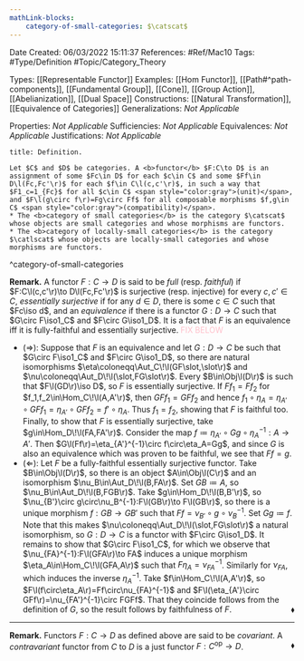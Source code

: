 ```yaml
---
mathLink-blocks:
    category-of-small-categories: $\catscat$
---
```


<div class="topSpace"></div>

Date Created: 06/03/2022 15:11:37
References: #Ref/Mac10
Tags: #Type/Definition #Topic/Category_Theory

Types: [[Representable Functor]]
Examples: [[Hom Functor]], [[Path#^path-components]], [[Fundamental Group]], [[Cone]], [[Group Action]], [[Abelianization]], [[Dual Space]]
Constructions: [[Natural Transformation]], [[Equivalence of Categories]]
Generalizations: <i>Not Applicable</i>

Properties: <i>Not Applicable</i>
Sufficiencies: <i>Not Applicable</i>
Equivalences: <i>Not Applicable</i>
Justifications: <i>Not Applicable</i>

``` ad-Definition
title: Definition.

Let $C$ and $D$ be categories. A <b>functor</b> $F:C\to D$ is an assignment of some $Fc\in D$ for each $c\in C$ and some $Ff\in D\l(Fc,Fc'\r)$ for each $f\in C\l(c,c'\r)$, in such a way that $F1_c=1_{Fc}$ for all $c\in C$ <span style="color:gray">(unit)</span>, and $F\l(g\circ f\r)=Fg\circ Ff$ for all composable morphisms $f,g\in C$ <span style="color:gray">(compatibility)</span>.
* The <b>category of small categories</b> is the category $\catscat$ whose objects are small categories and whose morphisms are functors.
* The <b>category of locally-small categories</b> is the category $\catlscat$ whose objects are locally-small categories and whose morphisms are functors.

```
^category-of-small-categories

<b>Remark.</b> A functor $F:C\to D$ is said to be <i>full</i> (resp. <i>faithful</i>) if $F:C\l(c,c'\r)\to D\l(Fc,Fc'\r)$ is surjective (resp. injective) for every $c,c'\in C$, <i>essentially surjective</i> if for any $d\in D$, there is some $c\in C$ such that $Fc\iso d$, and an <i>equivalence</i> if there is a functor $G:D\to C$ such that $G\circ F\iso1_C$ and $F\circ G\iso1_D$. It is a fact that $F$ is an equivalence iff it is fully-faithful and essentially surjective. <span style="color:pink">FIX BELOW</span>
* ($\Rightarrow$): Suppose that $F$ is an equivalence and let $G:D\to C$ be such that $G\circ F\iso1_C$ and $F\circ G\iso1_D$, so there are natural isomorphisms $\eta\coloneqq\Aut_C\!\l(GF\slot,\slot\r)$ and $\nu\coloneqq\Aut_D\!\l(\slot,FG\slot\r)$. Every $B\in\Obj\l(D\r)$ is such that $F\l(GD\r)\iso D$, so $F$ is essentially surjective. If $Ff_1=Ff_2$ for $f_1,f_2\in\Hom_C\!\l(A,A'\r)$, then $GFf_1=GFf_2$ and hence $f_1\circ\eta_A=\eta_{A'}\circ GFf_1=\eta_{A'}\circ GFf_2=f'\circ\eta_A$. Thus $f_1=f_2$, showing that $F$ is faithful too. Finally, to show that $F$ is essentially surjective, take $g\in\Hom_D\!\l(FA,FA'\r)$. Consider the map $f\coloneqq\eta_{A'}\circ Gg\circ\eta_A^{-1}:A\to A'$. Then $G\l(Ff\r)=\eta_{A'}^{-1}\circ f\circ\eta_A=Gg$, and since $G$ is also an equivalence which was proven to be faithful, we see that $Ff=g$.
* ($\Leftarrow$): Let $F$ be a fully-faithful essentially surjective functor. Take $B\in\Obj\l(D\r)$, so there is an object $A\in\Obj\l(C\r)$ and an isomorphism $\nu_B\in\Aut_D\!\l(B,FA\r)$. Set $GB\coloneqq A$, so $\nu_B\in\Aut_D\!\l(B,FGB\r)$. Take $g\in\Hom_D\!\l(B,B'\r)$, so $\nu_{B'}\circ g\circ\nu_B^{-1}:F\l(GB\r)\to F\l(GB\r)$, so there is a unique morphism $f:GB\to GB'$ such that $Ff=\nu_{B'}\circ g\circ\nu_B^{-1}$. Set $Gg\coloneqq f$. Note that this makes $\nu\coloneqq\Aut_D\!\l(\slot,FG\slot\r)$ a natural isomorphism, so $G:D\to C$ is a functor with $F\circ G\iso1_D$. It remains to show that $G\circ F\iso1_C$, for which we observe that $\nu_{FA}^{-1}:F\l(GFA\r)\to FA$ induces a unique morphism $\eta_A\in\Hom_C\!\l(GFA,A\r)$ such that $F\eta_A=\nu_{FA}^{-1}$. Similarly for $\nu_{FA}$, which induces the inverse $\eta_A^{-1}$. Take $f\in\Hom_C\!\l(A,A'\r)$, so $F\l(f\circ\eta_A\r)=Ff\circ\nu_{FA}^{-1}$ and $F\l(\eta_{A'}\circ GFf\r)=\nu_{FA'}^{-1}\circ FGFf$. That they coincide follows from the definition of $G$, so the result follows by faithfulness of $F$.<span style="float:right;">$\blacklozenge$</span>

---

<b>Remark.</b> Functors $F:C\to D$ as defined above are said to be <i>covariant</i>. A <i>contravariant</i> functor from $C$ to $D$ is a just functor $F:C^\textrm{op}\to D$.<span style="float:right;">$\blacklozenge$</span>
